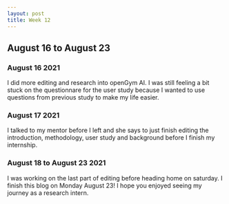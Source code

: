 ```yaml
---
layout: post
title: Week 12
---
```


## August 16 to August 23 ##


### August 16 2021 ###
I did more editing and research into openGym AI. I was still feeling a bit stuck on the questionnare for the user study because I wanted to use questions from previous study to make my life easier. 

### August 17 2021 ###
I talked to my mentor before I left and she says to just finish editing the introduction, methodology, user study and background before I finish my internship. 
### August 18 to August 23 2021 ###
I was working on the last part of editing before heading home on saturday. I finish this blog on Monday August 23! I hope you enjoyed seeing my journey as a research intern. 
